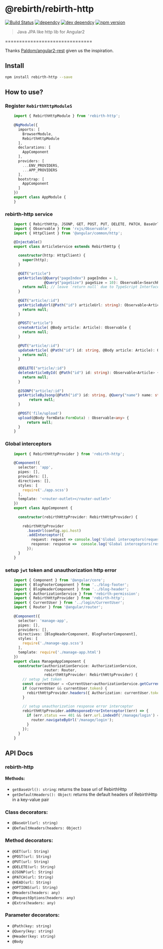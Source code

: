 # @rebirth/rebirth-http

[![Build Status](https://travis-ci.org/greengerong/rebirth-http.svg?branch=master)](https://travis-ci.org/greengerong/rebirth-http)
[![dependcy](https://david-dm.org/greengerong/rebirth-http.svg)](https://david-dm.org/greengerong/rebirth-http)
[![dev dependcy](https://david-dm.org/greengerong/rebirth-http/dev-status.svg)](https://david-dm.org/greengerong/rebirth-http?type=dev)
[![npm version](https://img.shields.io/npm/v/rebirth-http.svg)](https://www.npmjs.com/package/rebirth-http)

> Java JPA like http lib for Angular2

===============================

Thanks [Paldom/angular2-rest](https://github.com/Paldom/angular2-rest) given us the inspiration.

## Install
```bash
npm install rebirth-http --save
```

## How to use?

### Register `RebirthHttpModuleS`

```typescript
    import { RebirthHttpModule } from 'rebirth-http';
    
    @NgModule({
      imports: [
        BrowserModule,
        RebirthHttpModule
      ],
      declarations: [
        AppComponent
      ],
      providers: [
        ...ENV_PROVIDERS,
        ...APP_PROVIDERS
      ],
      bootstrap: [
        AppComponent
      ]
    })
    export class AppModule {
    }


```
   
### rebirth-http service

```typescript
    import { RebirthHttp, JSONP, GET, POST, PUT, DELETE, PATCH, BaseUrl, Query, Path, Body } from 'rebirth-http';
    import { Observable } from 'rxjs/Observable';
    import { HttpClient } from '@angular/common/http';

    @Injectable()
    export class ArticleService extends RebirthHttp {
    
      constructor(http: HttpClient) {
        super(http);
      }
    
      @GET("article")
      getArticles(@Query("pageIndex") pageIndex = 1,
                  @Query("pageSize") pageSize = 10): Observable<SearchResult<Article>> {
        return null; // leave `return null` due to TypeScript Interface isn't visable in runtime
      }
    
      @GET("article/:id")
      getArticleByUrl(@Path("id") articleUrl: string): Observable<Article> {
        return null;
      }
      
      @POST("article")
      createArticle( @Body article: Article): Observable {
        return null; 
      }
      
      @PUT("article/:id")
      updateArticle( @Path("id") id: string, @Body article: Article): Observable<Article> {
        return null; 
      }
      
      @DELETE("article/:id")
      deleteArticleById( @Path("id") id: string): Observable<Article> {
        return null; 
      }
       
      @JSONP("article/:id")
      getArticleByJsonp(@Path("id") id: string, @Query("name") name: string): Observable<any> {
           return null;
      }
      
      @POST('file/upload')
      upload(@Body formData:FormData) : Observable<any> {
          return null;
      }
    }
```

### Global interceptors

```typescript
    import { RebirthHttpProvider } from 'rebirth-http';
    
    @Component({
      selector: 'app',
      pipes: [],
      providers: [],
      directives: [],
      styles: [
        require('./app.scss')
      ],
      template: '<router-outlet></router-outlet>'
    })
    export class AppComponent {
    
      constructor(rebirthHttpProvider: RebirthHttpProvider) {
    
        rebirthHttpProvider
          .baseUrl(config.api.host)
          .addInterceptor({
            request: request => console.log('Global interceptors(request)', request),
            response: response =>  console.log('Global interceptors(response)', response)
          });
      }
    }
```   

### setup `jwt` token and unauthorization http error 

```typescript
    import { Component } from '@angular/core';
    import { BlogFooterComponent } from '../blog-footer';
    import { BlogHeaderComponent } from '../blog-header';
    import { AuthorizationService } from 'rebirth-permission';
    import { RebirthHttpProvider } from 'rebirth-http';
    import { CurrentUser } from '../login/CurrentUser';
    import { Router } from '@angular/router';
    
    @Component({
      selector: 'manage-app',
      pipes: [],
      providers: [],
      directives: [BlogHeaderComponent, BlogFooterComponent],
      styles: [
        require('./manage-app.scss')
      ],
      template: require('./manage-app.html')
    })
    export class ManageAppComponent {
      constructor(authorizationService: AuthorizationService,
                  router: Router,
                  rebirthHttpProvider: RebirthHttpProvider) {
        // setup jwt token
        const currentUser = <CurrentUser>authorizationService.getCurrentUser();
        if (currentUser && currentUser.token) {
          rebirthHttpProvider.headers({ Authorization: currentUser.token }); 
        }
        
        // setup unauthorization response error interceptor
        rebirthHttpProvider.addResponseErrorInterceptor((err) => {
          if (err.status === 401 && (err.url.indexOf('/manage/login') === -1)) {
            router.navigateByUrl('/manage/login');
          }
        });
      }
    }

```

## API Docs

### rebirth-http

#### Methods:
- `getBaseUrl(): string`: returns the base url of RebirthHttp
- `getDefaultHeaders(): Object`: returns the default headers of RebirthHttp in a key-value pair

### Class decorators:
- `@BaseUrl(url: string)`
- `@DefaultHeaders(headers: Object)`

### Method decorators:
- `@GET(url: String)`
- `@POST(url: String)`
- `@PUT(url: String)`
- `@DELETE(url: String)`
- `@JSONP(url: String)`
- `@PATCH(url: String)`
- `@HEAD(url: String)`
- `@OPTIONS(url: String)`
- `@Headers(headers: any)`
- `@RequestOptions(headers: any)`
- `@Extra(headers: any)`

### Parameter decorators:
- `@Path(key: string)`
- `@Query(key: string)`
- `@Header(key: string)`
- `@Body`
